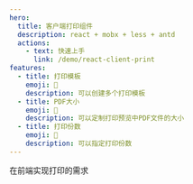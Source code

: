 ```yaml
---
hero:
  title: 客户端打印组件
  description: react + mobx + less + antd
  actions:
    - text: 快速上手
      link: /demo/react-client-print
features:
  - title: 打印模板
    emoji: 💎
    description: 可以创建多个打印模板
  - title: PDF大小
    emoji: 🌈
    description: 可以定制打印预览中PDF文件的大小
  - title: 打印份数
    emoji: 🚀
    description: 可以指定打印份数
---
```


在前端实现打印的需求
